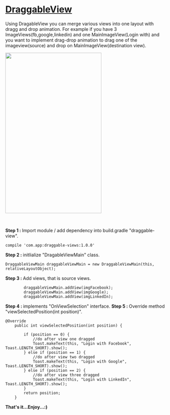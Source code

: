 <h1><a href="https://github.com/PratikSurela/DraggableView">DraggableView</a></h1>

<p>Using DragableView you can&nbsp;merge various views into one layout with dragg and drop animation. For example if you have 3 ImageViews(fb,google,linkedin) and one MainImageView(Login with) and you want to implement drag-drop animation to drag one of the imageview(source) and drop on MainImageView(destination view).</p>

<img src="https://thumbs.gfycat.com/FlawedUnsungAuk-max-1mb.gif" width="300" height="500" /><p>&nbsp;</p>

<p><strong>Step 1 : </strong>Import module / add dependency into build.gradle &quot;draggable-view&quot;.</p>

<pre>
<code>compile &#39;com.app:draggable-views:1.0.0&#39;</code></pre>

<p><strong>Step 2 : </strong>initlialize &quot;DragableViewMain&quot; class.</p>

<pre>
<code>DraggableViewMain draggableViewMain = new DraggableViewMain(this, relativeLayoutObject);</code></pre>

<p><strong>Step 3 : </strong>Add views, that is source views.</p>

<pre>
<code>        draggableViewMain.addView(imgFacebook);
        draggableViewMain.addView(imgGoogle);
        draggableViewMain.addView(imgLinkedIn);</code></pre>

<p><strong>Step 4 : </strong>implements &quot;OnViewSelection&quot; interface. <strong>Step 5 : </strong>Override method &quot;viewSelectedPosition(int position)&quot;.</p>

<pre>
<code>@Override
    public int viewSelectedPosition(int position) {

        if (position == 0) {
            //do after view one dragged
            Toast.makeText(this, &quot;Login with Facebook&quot;, Toast.LENGTH_SHORT).show();
        } else if (position == 1) {
            //do after view two dragged
            Toast.makeText(this, &quot;Login with Google&quot;, Toast.LENGTH_SHORT).show();
        } else if (position == 2) {
            //do after view three dragged
            Toast.makeText(this, &quot;Login with LinkedIn&quot;, Toast.LENGTH_SHORT).show();
        }
        return position;
    }</code></pre>

<p><strong>That&#39;s it...Enjoy...:)</strong></p>
